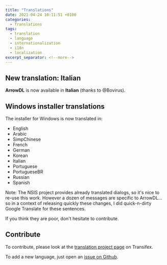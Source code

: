 ```yaml
---
title: "Translations"
date: 2021-04-24 10:11:51 +0100
categories:
  - Translations
tags:
  - translation
  - language
  - internationalization
  - i18n
  - localization
excerpt_separator: <!--more-->
---
```


## New translation: Italian

**ArrowDL** is now available in **Italian** (thanks to @Bovirus).

<!--more-->

## Windows installer translations

The installer for Windows is now translated in:
- English
- Arabic
- SimpChinese
- French
- German
- Korean
- Italian
- Portuguese
- PortugueseBR
- Russian
- Spanish

Note: The NSIS project provides already translated dialogs, so it's nice to re-use this work. However a dozen of messages are specific to ArrowDL... so in a context of releasing quickly these changes, I did quick-n-dirty Google Translate for these sentences.

If you think they are poor, don't hesitate to contribute.


## Contribute

To contribute, please look at the [translation project page](https://www.transifex.com/arrowdl/arrowdl/) on Transifex.

To add a new language, just open an [issue on Github](https://github.com/setvisible/ArrowDL/issues).
